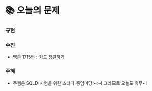  # 📚 오늘의 문제
### 규현

### 수진
- 백준 1715번 : [카드 정렬하기](https://www.acmicpc.net/problem/1715)
### 주혜
- 주햄은 SQLD 시험을 위한 스터디 중임미당><~! 그러므로 오늘도 휴무~!
